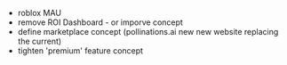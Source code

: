 - roblox MAU
- remove ROI Dashboard - or imporve concept
- define marketplace concept (pollinations.ai new new website replacing the current)
- tighten 'premium' feature concept
